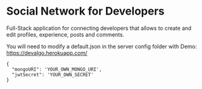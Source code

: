 # Social Network for Developers 
Full-Stack application for connecting developers that allows to create and edit profiles, experience, posts and comments.

You will need to modify a default.json in the server config folder with
Demo: https://devalgo.herokuapp.com/
```
{
  "mongoURI": 'YOUR_OWN_MONGO_URI',
  "jwtSecret": 'YOUR_OWN_SECRET'
}
```

